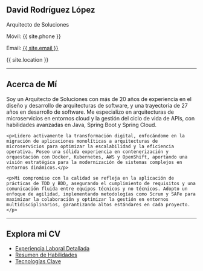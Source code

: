 <section id="hero">
    <div class="profile-summary">
        <h1>David Rodríguez López</h1>
        <p class="tagline">Arquitecto de Soluciones</p>
        <p>Móvil: {{ site.phone }}</p>
        <p>Email: <a href="mailto:{{ site.email }}">{{ site.email }}</a></p>
        <p>{{ site.location }}</p>
    </div>
</section>

---

<section id="about-me">
    <h2>Acerca de Mí</h2>
    <p>Soy un Arquitecto de Soluciones con más de 20 años de experiencia en el diseño y desarrollo de arquitecturas de software, y una trayectoria de 27 años en desarrollo de software. Me especializo en arquitecturas de microservicios en entornos cloud y la gestión del ciclo de vida de APIs, con habilidades avanzadas en Java, Spring Boot y Spring Cloud.</p>

    <p>Lidero activamente la transformación digital, enfocándome en la migración de aplicaciones monolíticas a arquitecturas de microservicios para optimizar la escalabilidad y la eficiencia operativa. Poseo una sólida experiencia en contenerización y orquestación con Docker, Kubernetes, AWS y OpenShift, aportando una visión estratégica para la modernización de sistemas complejos en entornos dinámicos.</p>

    <p>Mi compromiso con la calidad se refleja en la aplicación de prácticas de TDD y BDD, asegurando el cumplimiento de requisitos y una comunicación fluida entre equipos técnicos y no técnicos. Adopto un enfoque de agilidad, implementando metodologías como Scrum y SAFe para maximizar la colaboración y optimizar la gestión en entornos multidisciplinarios, garantizando altos estándares en cada proyecto.</p>
</section>

---

<section id="quick-links">
    <h2>Explora mi CV</h2>
    <ul>
        <li><a href="{{ "/cv/experience/" | relative_url }}">Experiencia Laboral Detallada</a></li>
        <li><a href="{{ "/cv/skills/" | relative_url }}">Resumen de Habilidades</a></li>
        <li><a href="{{ "/cv/technologies/" | relative_url }}">Tecnologías Clave</a></li>
    </ul>
</section>